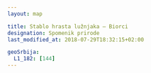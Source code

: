 ```yaml
---
layout: map

title: Stablo hrasta lužnjaka – Biorci
designation: Spomenik prirode
last_modified_at: 2018-07-29T18:32:15+02:00

geoSrbija:
  L1_182: [144]
---
```

